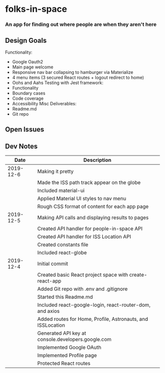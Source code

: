 # folks-in-space
### An app for finding out where people are when they aren't here

## Design Goals
Functionality:
* Google Oauth2
* Main page welcome
* Responsive nav bar collapsing to hamburger via Materialize
* 4 menu items (3 secured React routes + logout redirect to home)
* Oohs and Aahs
Testing with Jest framework:
* Functionality
* Boundary cases
* Code coverage
* Accessibility
Misc Deliverables:
* Readme.md
* Git repo

## Open Issues


## Dev Notes
Date | Description
---- | ----
2019-12-6 | Making it pretty
&nbsp; | Made the ISS path track appear on the globe
&nbsp; | Included material-ui
&nbsp; | Applied Material UI styles to nav menu
&nbsp; | Rough CSS format of content for each app page
2019-12-5 | Making API calls and displaying results to pages
&nbsp; | Created API handler for people-in-space API
&nbsp; | Created API handler for ISS Location API
&nbsp; | Created constants file
&nbsp; | Included react-globe
2019-12-4 | Initial commit
&nbsp; | Created basic React project space with create-react-app
&nbsp; | Added Git repo with .env and .gitignore
&nbsp; | Started this Readme.md
&nbsp; | Included react-google-login, react-router-dom, and axios
&nbsp; | Added routes for Home, Profile, Astronauts, and ISSLocation
&nbsp; | Generated API key at console.developers.google.com
&nbsp; | Implemented Google OAuth
&nbsp; | Implemented Profile page
&nbsp; | Protected React routes